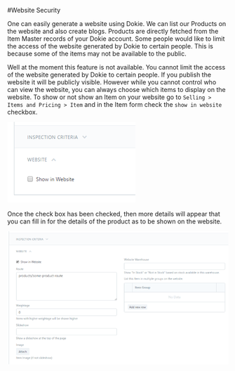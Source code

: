 #Website Security

One can easily generate a website using Dokie. We can list our Products on the website and also create blogs. Products are directly fetched from the Item Master records of your Dokie account. Some people would like to limit the access of the website generated by Dokie to certain people. This is because some of the items may not be available to the public.

Well at the moment this feature is not available. You cannot limit the access of the website generated by Dokie to certain people. If you publish the website it will be publicly visible. However while you cannot control who can view the website, you can always choose which items to display on the website. To show or not show an Item on your website go to `Selling > Items and Pricing > Item` and in the Item form check the `show in website` checkbox. 

<img src="../assets/item-show-on-website-checkbox.png"> 

Once the check box has been checked, then more details will appear that you can fill in for the details of the product as to be shown on the website.

<img src="../assets/item-show-on-website-checkbox-checked.png"> 